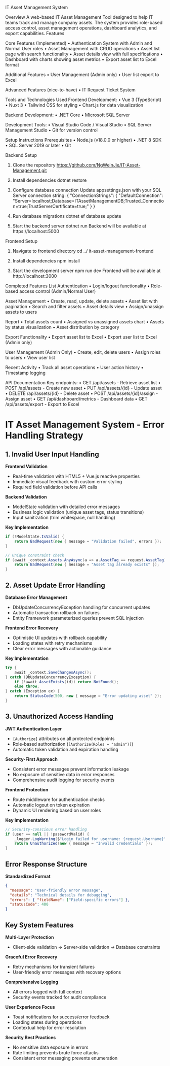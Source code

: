 IT Asset Management System

Overview
A web-based IT Asset Management Tool designed to help IT teams track and manage company assets. The system provides role-based access control, asset management operations, dashboard analytics, and export capabilities.
Features

Core Features (Implemented)
•	Authentication System with Admin and Normal User roles
•	Asset Management with CRUD operations
•	Asset list page with search functionality
•	Asset details view with full specifications
•	Dashboard with charts showing asset metrics
•	Export asset list to Excel format

Additional Features
•	User Management (Admin only)
•	User list export to Excel

Advanced Features (nice-to-have)
•	IT Request Ticket System 

Tools and Technologies Used
Frontend Development:
•	Vue 3 (TypeScript)
•	Nuxt 3 
•	Tailwind CSS for styling
•	Chart.js for data visualization

Backend Development:
•	.NET Core 
•	Microsoft SQL Server

Development Tools:
•	Visual Studio Code / Visual Studio
•	SQL Server Management Studio
•	Git for version control

Setup Instructions
Prerequisites
•	Node.js (v18.0.0 or higher)
•	.NET 8 SDK
•	SQL Server 2019 or later
•	Git

Backend Setup
1.	Clone the repository
https://github.com/NgWeinJie/IT-Asset-Management.git

2.	Install dependencies
dotnet restore
3.	Configure database connection Update appsettings.json with your SQL Server connection string:
{
  "ConnectionStrings": {
    "DefaultConnection": "Server=localhost;Database=ITAssetManagementDB;Trusted_Connection=true;TrustServerCertificate=true;"
  }
}

4.	Run database migrations
dotnet ef database update

5.	Start the backend server
dotnet run
Backend will be available at https://localhost:5000

Frontend Setup
1.	Navigate to frontend directory
cd ../ it-asset-management-frontend

2.	Install dependencies
npm install

3.	Start the development server
npm run dev
Frontend will be available at http://localhost:3000

Completed Features List
Authentication
•	Login/logout functionality
•	Role-based access control (Admin/Normal User)

Asset Management
•	Create, read, update, delete assets
•	Asset list with pagination
•	Search and filter assets
•	Asset details view
•	Assign/unassign assets to users

Report
•	Total assets count
•	Assigned vs unassigned assets chart
•	Assets by status visualization
•	Asset distribution by category

Export Functionality
•	Export asset list to Excel
•	Export user list to Excel (Admin only)

User Management (Admin Only)
•	Create, edit, delete users
•	Assign roles to users
•	View user list

Recent Activity
•	Track all asset operations
•	User action history
•	Timestamp logging

API Documentation
Key endpoints:
•	GET /api/assets - Retrieve asset list
•	POST /api/assets - Create new asset
•	PUT /api/assets/{id} - Update asset
•	DELETE /api/assets/{id} - Delete asset
•	POST /api/assets/{id}/assign - Assign asset
•	GET /api/dashboard/metrics - Dashboard data
•	GET /api/assets/export - Export to Excel


# IT Asset Management System - Error Handling Strategy

## 1. Invalid User Input Handling

**Frontend Validation**
- Real-time validation with HTML5 + Vue.js reactive properties
- Immediate visual feedback with custom error styling
- Required field validation before API calls

**Backend Validation**
- ModelState validation with detailed error messages
- Business logic validation (unique asset tags, status transitions)
- Input sanitization (trim whitespace, null handling)

**Key Implementation**
```csharp
if (!ModelState.IsValid) {
    return BadRequest(new { message = "Validation failed", errors });
}

// Unique constraint check
if (await _context.Assets.AnyAsync(a => a.AssetTag == request.AssetTag)) {
    return BadRequest(new { message = "Asset tag already exists" });
}
```

## 2. Asset Update Error Handling

**Database Error Management**
- DbUpdateConcurrencyException handling for concurrent updates
- Automatic transaction rollback on failures
- Entity Framework parameterized queries prevent SQL injection

**Frontend Error Recovery**
- Optimistic UI updates with rollback capability
- Loading states with retry mechanisms
- Clear error messages with actionable guidance

**Key Implementation**
```csharp
try {
    await _context.SaveChangesAsync();
} catch (DbUpdateConcurrencyException) {
    if (!await AssetExists(id)) return NotFound();
    else throw;
} catch (Exception ex) {
    return StatusCode(500, new { message = "Error updating asset" });
}
```

## 3. Unauthorized Access Handling

**JWT Authentication Layer**
- `[Authorize]` attributes on all protected endpoints
- Role-based authorization (`[Authorize(Roles = "admin")]`)
- Automatic token validation and expiration handling

**Security-First Approach**
- Consistent error messages prevent information leakage
- No exposure of sensitive data in error responses
- Comprehensive audit logging for security events

**Frontend Protection**
- Route middleware for authentication checks
- Automatic logout on token expiration
- Dynamic UI rendering based on user roles

**Key Implementation**
```csharp
// Security-conscious error handling
if (user == null || !passwordValid) {
    _logger.LogWarning($"Login failed for username: {request.Username}");
    return Unauthorized(new { message = "Invalid credentials" });
}
```

## Error Response Structure

**Standardized Format**
```json
{
  "message": "User-friendly error message",
  "details": "Technical details for debugging",
  "errors": { "fieldName": ["Field-specific errors"] },
  "statusCode": 400
}
```

## Key System Features

**Multi-Layer Protection**
- Client-side validation → Server-side validation → Database constraints

**Graceful Error Recovery**
- Retry mechanisms for transient failures
- User-friendly error messages with recovery options

**Comprehensive Logging**
- All errors logged with full context
- Security events tracked for audit compliance

**User Experience Focus**
- Toast notifications for success/error feedback
- Loading states during operations
- Contextual help for error resolution

**Security Best Practices**
- No sensitive data exposure in errors
- Rate limiting prevents brute force attacks
- Consistent error messaging prevents enumeration
